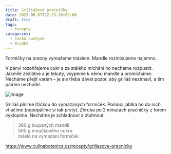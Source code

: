 ```yaml
---
title: Griliášové pracničky
date: 2023-06-07T22:25:10+02:00
draft: true
tags:
  - recepty
categories:
  - česká kuchyně
  - Sladké
---
```


Formičky na pracny vymažeme máslem. Mandle rozmixujeme najemno.

V pánvi rozehřejeme cukr a za stálého míchání ho necháme
rozpustit. Jakmile zezlátne a je tekutý, vsypeme k němu mandle a promícháme. Necháme přejít varem – je ale třeba dávat pozor, aby griliáš neztmavl, a tím pádem nezhořkl.

![Image](/images/pracny.png)

Griliáš plníme lžičkou do vymazaných formiček. Pomocí jablka ho do nich vtlačíme (nepopálíme si tak prsty). Zhruba po 2 minutách pracničky z forem vyklopíme. Necháme je zchladnout a ztuhnout.

> 360 g loupaných mandlí  
> 500 g moučkového cukru  
> máslo na vymazání formiček  

https://www.culinabotanica.cz/recepty/griliasove-pracnicky
